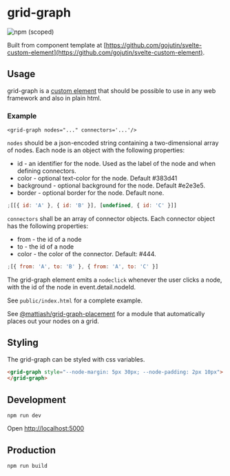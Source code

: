 # grid-graph

![npm (scoped)](https://img.shields.io/npm/v/@mattiash/grid-graph)

Built from component template at [https://github.com/gojutin/svelte-custom-element](https://github.com/gojutin/svelte-custom-element).

## Usage

grid-graph is a [custom element](https://developer.mozilla.org/en-US/docs/Web/Web_Components/Using_custom_elements) that should be possible to use in any web framework and also in plain html.

### Example

```
<grid-graph nodes="..." connectors='...'/>
```

`nodes` should be a json-encoded string containing a two-dimensional array of nodes.
Each node is an object with the following properties:

-   id - an identifier for the node. Used as the label of the node and when defining connectors.
-   color - optional text-color for the node. Default #383d41
-   background - optional background for the node. Default #e2e3e5.
-   border - optional border for the node. Default none.

```javascript
;[[{ id: 'A' }, { id: 'B' }], [undefined, { id: 'C' }]]
```

`connectors` shall be an array of connector objects. Each connector object has the following properties:

-   from - the id of a node
-   to - the id of a node
-   color - the color of the connector. Default: #444.

```javascript
;[{ from: 'A', to: 'B' }, { from: 'A', to: 'C' }]
```

The grid-graph element emits a `nodeclick` whenever the user clicks a node,
with the id of the node in event.detail.nodeId.

See `public/index.html` for a complete example.

See [@mattiash/grid-graph-placement](https://github.com/mattiash/grid-graph-placement) for a module
that automatically places out your nodes on a grid.

## Styling

The grid-graph can be styled with css variables.

```html
<grid-graph style="--node-margin: 5px 30px; --node-padding: 2px 10px">
</grid-graph>
```

## Development

```
npm run dev
```

Open [http://localhost:5000](http://localhost:5000)

## Production

```
npm run build
```
